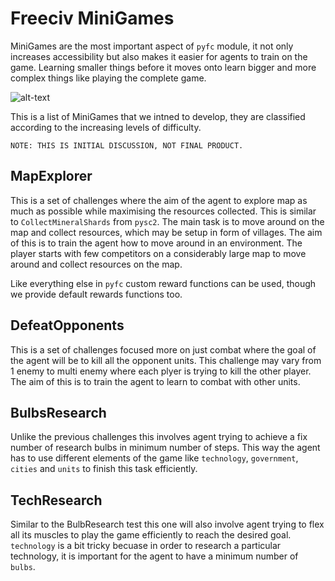 # Freeciv MiniGames

MiniGames are the most important aspect of `pyfc` module, it not only increases accessibility but also
makes it easier for agents to train on the game. Learning smaller things before it moves onto learn bigger
and more complex things like playing the complete game.

![alt-text](http://4.bp.blogspot.com/-F_jksKfS_-s/U2_XQ4X6yOI/AAAAAAAAIKM/hT4TYa1xm3U/s1600/FreeCiv.png)

This is a list of MiniGames that we intned to develop, they are classified according to the increasing levels of
difficulty.

    NOTE: THIS IS INITIAL DISCUSSION, NOT FINAL PRODUCT.

## MapExplorer

This is a set of challenges where the aim of the agent to explore map as much as possible while maximising the resources
collected. This is similar to `CollectMineralShards` from `pysc2`. The main task is to move around on the map and
collect resources, which may be setup in form of villages. The aim of this is to train the agent how to move around
in an environment. The player starts with few competitors on a considerably large map to move around and collect
resources on the map.

<!-- Deep Learning: Use same neural network for different players, this way it has larger diverse dataset learns quicker -->

Like everything else in `pyfc` custom reward functions can be used, though we provide default rewards functions too.

## DefeatOpponents

This is a set of challenges focused more on just combat where the goal of the agent will be to kill all the opponent units.
This challenge may vary from 1 enemy to multi enemy where each plyer is trying to kill the other player. The aim of this
is to train the agent to learn to combat with other units.

<!-- Deep Learning: Use same neural network for different players, this way it has larger diverse dataset learns quicker -->


## BulbsResearch

Unlike the previous challenges this involves agent trying to achieve a fix number of research bulbs in minimum number of steps. This way the
agent has to use different elements of the game like `technology`, `government`, `cities` and `units` to finish this
task efficiently.

## TechResearch

Similar to the BulbResearch test this one will also involve agent trying to flex all its muscles to play the game efficiently
to reach the desired goal. `technology` is a bit tricky becuase in order to research a particular technology, it is
important for the agent to have a minimum number of `bulbs`.


